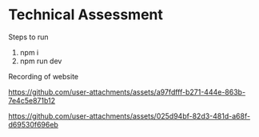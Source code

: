 # Technical Assessment 

Steps to run 
1) npm i
2) npm run dev

Recording of website

https://github.com/user-attachments/assets/a97fdfff-b271-444e-863b-7e4c5e871b12

https://github.com/user-attachments/assets/025d94bf-82d3-481d-a68f-d69530f696eb

